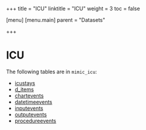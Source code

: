 +++
title = "ICU"
linktitle = "ICU"
weight = 3
toc = false

[menu]
  [menu.main]
    parent = "Datasets"

+++

# ICU

The following tables are in `mimic_icu`:

* [icustays](/icu/icustays)
* [d_items](/icu/d_items)
* [chartevents](/icu/chartevents)
* [datetimeevents](/icu/datetimeevents)
* [inputevents](/icu/inputevents)
* [outputevents](/icu/outputevents)
* [procedureevents](/icu/procedureevents)